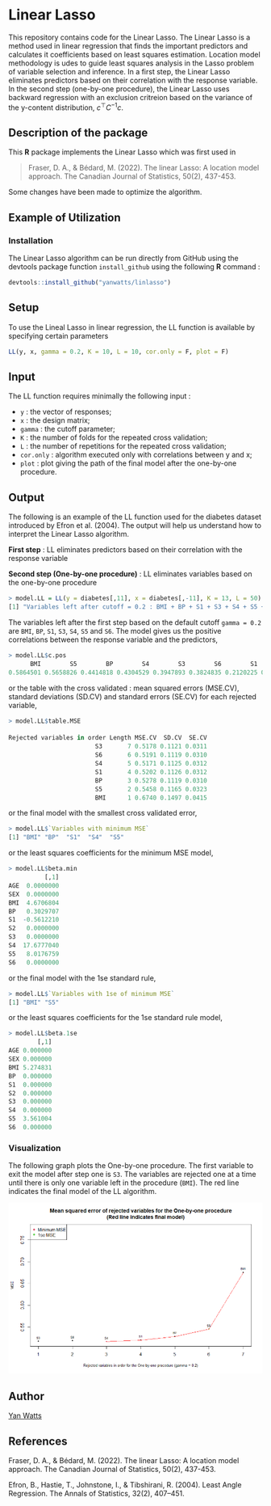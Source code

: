 # Linear Lasso

This repository contains code for the Linear Lasso. The Linear Lasso is a method used in linear regression that finds the important predictors and calculates it coefficients based on least squares estimation. Location model methodology is udes to guide least squares analysis in the Lasso problem of variable selection and inference. In a first step, the Linear Lasso eliminates predictors based on their correlation with the response variable. In the second step (one-by-one procedure), the Linear Lasso uses backward regression with an exclusion critreion based on the variance of the y-content distribution, $c^\top C^{-1}c$.

## Description of the package

This **R** package implements the Linear Lasso which was first used in 
> Fraser, D. A., & Bédard, M. (2022). The linear Lasso: A location model approach. The Canadian Journal of Statistics, 50(2), 437-453.

Some changes have been made to optimize the algorithm.

## Example of Utilization

### Installation

The Linear Lasso algorithm can be run directly from GitHub using the devtools package function ```install_github``` using the following **R** command :

```R
devtools::install_github("yanwatts/linlasso")
```

## Setup 

To use the Lineal Lasso in linear regression, the LL function is available by specifying certain parameters
```R
LL(y, x, gamma = 0.2, K = 10, L = 10, cor.only = F, plot = F)
```

## Input 

The LL function requires minimally the following input :

* ```y``` : the vector of responses;
* ```x``` : the design matrix;
* ```gamma``` : the cutoff parameter;
* ```K``` : the number of folds for the repeated cross validation;
* ```L``` : the number of repetitions for the repeated cross validation;
* ```cor.only``` : algorithm executed only with correlations between y and x;
* ```plot``` : plot giving the path of the final model after the one-by-one procedure.

## Output 

The following is an example of the LL function used for the diabetes dataset introduced by Efron et al. (2004). The output will help us understand how to interpret the Linear Lasso algorithm. 

**First step** : LL eliminates predictors based on their correlation with the response variable

**Second step (One-by-one procedure)** : LL eliminates variables based on the one-by-one procedure

```R
> model.LL = LL(y = diabetes[,11], x = diabetes[,-11], K = 13, L = 50)
[1] "Variables left after cutoff = 0.2 : BMI + BP + S1 + S3 + S4 + S5 + S6"
```

The variables left after the first step based on the default cutoff ```gamma = 0.2``` are ```BMI```, ```BP```, ```S1```, ```S3```, ```S4```, ```S5``` and ```S6```. The model gives us the positive correlations between the response variable and the predictors,

```R
> model.LL$c.pos
      BMI        S5        BP        S4        S3        S6        S1       AGE        S2       SEX 
0.5864501 0.5658826 0.4414818 0.4304529 0.3947893 0.3824835 0.2120225 0.1878888 0.1740536 0.0430620 
```

or the table with the cross validated : mean squared errors (MSE.CV), standard deviations (SD.CV) and standard errors (SE.CV) for each rejected variable,

```R
> model.LL$table.MSE
                           
Rejected variables in order Length MSE.CV  SD.CV  SE.CV
                        S3       7 0.5178 0.1121 0.0311
                        S6       6 0.5191 0.1119 0.0310
                        S4       5 0.5171 0.1125 0.0312
                        S1       4 0.5202 0.1126 0.0312
                        BP       3 0.5278 0.1119 0.0310
                        S5       2 0.5458 0.1165 0.0323
                        BMI      1 0.6740 0.1497 0.0415 
```

or the final model with the smallest cross validated error,

```R
> model.LL$`Variables with minimum MSE`
[1] "BMI" "BP"  "S1"  "S4"  "S5" 
```

or the least squares coefficients for the minimum MSE model,

```R
> model.LL$beta.min
          [,1]
AGE  0.0000000
SEX  0.0000000
BMI  4.6706804
BP   0.3029707
S1  -0.5612210
S2   0.0000000
S3   0.0000000
S4  17.6777040
S5   8.0176759
S6   0.0000000
```

or the final model with the 1se standard rule,

```R
> model.LL$`Variables with 1se of minimum MSE`
[1] "BMI" "S5" 
```

or the least squares coefficients for the 1se standard rule model,

```R
> model.LL$beta.1se
        [,1]
AGE 0.000000
SEX 0.000000
BMI 5.274831
BP  0.000000
S1  0.000000
S2  0.000000
S3  0.000000
S4  0.000000
S5  3.561004
S6  0.000000
```

### Visualization

The following graph plots the One-by-one procedure. The first variable to exit the model after step one is ```S3```. The variables are rejected one at a time until there is only one variable left in the procedure (```BMI```).  The red line indicates the final model of the LL algorithm. 

![alt text](diabetes_plot.png)

## Author

[Yan Watts](mailto:yanwatts@hotmail.com?subject=[GitHub]%20Source%20Han%20Sans)

## References
Fraser, D. A., & Bédard, M. (2022). The linear Lasso: A location model approach. The Canadian Journal of Statistics, 50(2), 437-453.

Efron, B., Hastie, T., Johnstone, I., & Tibshirani, R. (2004). Least Angle Regression. The Annals of Statistics, 32(2), 407–451.
